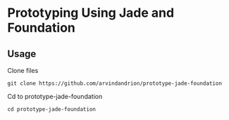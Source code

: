 <h1>Prototyping Using Jade and Foundation</h1>

<h2>Usage</h2>

<p>Clone files</p>
<pre><code>git clone https://github.com/arvindandrion/prototype-jade-foundation</code></pre>

<p>Cd to prototype-jade-foundation</p>
<pre><code>cd prototype-jade-foundation</code></pre>


